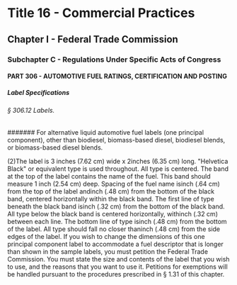 
# Title 16 - Commercial Practices
## Chapter I - Federal Trade Commission
### Subchapter C - Regulations Under Specific Acts of Congress
#### PART 306 - AUTOMOTIVE FUEL RATINGS, CERTIFICATION AND POSTING
##### Label Specifications
###### § 306.12 Labels.
####### For alternative liquid automotive fuel labels (one principal component), other than biodiesel, biomass-based diesel, biodiesel blends, or biomass-based diesel blends.

(2)The label is 3 inches (7.62 cm) wide x 2inches (6.35 cm) long. "Helvetica Black" or equivalent type is used throughout. All type is centered. The band at the top of the label contains the name of the fuel. This band should measure 1 inch (2.54 cm) deep. Spacing of the fuel name isinch (.64 cm) from the top of the label andinch (.48 cm) from the bottom of the black band, centered horizontally within the black band. The first line of type beneath the black band isinch (.32 cm) from the bottom of the black band. All type below the black band is centered horizontally, withinch (.32 cm) between each line. The bottom line of type isinch (.48 cm) from the bottom of the label. All type should fall no closer thaninch (.48 cm) from the side edges of the label. If you wish to change the dimensions of this one principal component label to accommodate a fuel descriptor that is longer than shown in the sample labels, you must petition the Federal Trade Commission. You must state the size and contents of the label that you wish to use, and the reasons that you want to use it. Petitions for exemptions will be handled pursuant to the procedures prescribed in § 1.31 of this chapter.
